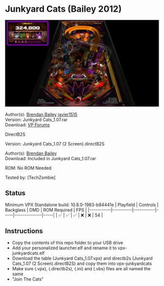 # Junkyard Cats (Bailey 2012)

![Table Preview](../../images/vpx-junkyardcats.png)

Author(s): [Brendan Bailey](http://www.junkyardcats.net/index.php)  [javier1515](https://www.vpforums.org/index.php?showuser=37787)  
Version: Junkyard Cats_1.07.rar  
Download:  [VP Forums](https://www.vpforums.org/index.php?app=downloads&showfile=14106)

DirectB2S

Version: Junkyard Cats_1.07 (2 Screen).directB2S

Author(s): [Brendan Bailey](http://www.junkyardcats.net/index.php)  
Download:  Included in Junkyard Cats_1.07.rar

ROM:
No ROM Needed

Tested by:
[TechZombie]

## Status 

Minimum VPX Standalone build: 10.8.0-1983-b84441e
| Playfield | Controls | Backglass | DMD | ROM Required | FPS | 
|-----------|----------|-----------|-----|--------------|-----|
| :white_check_mark: | :white_check_mark: | :white_check_mark: | :x: | :x: | 54 |

## Instructions

- Copy the contents of this repo folder to your USB drive
- Add your personalized launcher.elf and rename it to vpx-junkyardcats.elf
- Download the table (Junkyard Cats_1.07.vpx) and directb2s (Junkyard Cats_1.07 (2 Screen).directB2S) and copy them into vpx-junkyardcats
- Make sure (.vpx), (.directb2s), (.ini) and (.vbs) files are all named the same
- "Join The Cats"

